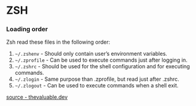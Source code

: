 # ZSH

### Loading order

Zsh read these files in the following order:

1. `~/.zshenv` - Should only contain user’s environment variables.
1. `~/.zprofile` - Can be used to execute commands just after logging in.
1. `~/.zshrc` - Should be used for the shell configuration and for executing commands.
1. `~/.zlogin` - Same purpose than .zprofile, but read just after .zshrc.
1. `~/.zlogout` - Can be used to execute commands when a shell exit.

[source - thevaluable.dev](https://thevaluable.dev/zsh-install-configure-mouseless/)